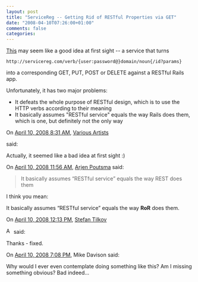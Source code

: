 ```yaml
---
layout: post
title: "ServiceReg -- Getting Rid of RESTful Properties via GET"
date: "2008-04-10T07:26:00+01:00"
comments: false
categories: 
---
```


<p><a href="http://www.servicereg.com/">This</a> may seem like a good idea at first sight -- a service that turns </p>

<pre><code>http://servicereg.com/verb/{user:password@}domain/noun{/id?params}
</code></pre>

<p>into a corresponding GET, PUT, POST or DELETE against a RESTful Rails app. </p>

<p>Unfortunately, it has two major problems:</p>

<ul>
<li>It defeats the whole purpose of RESTful design, which is to use the HTTP verbs according to their meaning</li>
<li>It basically assumes "RESTful service" equals the way Rails does them, which is one, but definitely not the only way</li>
</ul>

<section class="comments">



<div class="comment" id="comment-1674">
On <a href="#comment-1674" title="Permalink to this comment">April 10, 2008  8:31 AM</a>, <a href="http://tomayko.com" title="http://tomayko.com" rel="nofollow">Various Artists</a>

<a href="http://tomayko.com" class="commenter-profile"></a>
said:
<p>Actually, it seemed like a bad idea at first sight :)</p>


<div class="comment" id="comment-1675">
On <a href="#comment-1675" title="Permalink to this comment">April 10, 2008 11:56 AM</a>, <a href="http://blog.springsource.com/arjen/" title="http://blog.springsource.com/arjen/" rel="nofollow">Arjen Poutsma</a>
said:
<blockquote>It basically assumes &#8220;RESTful service&#8221; equals the way REST does them</blockquote>

<p>I think you mean: </p>

<p>It basically assumes &#8220;RESTful service&#8221; equals the way <strong>RoR</strong> does them.</p>


<div class="comment" id="comment-1676">
On <a href="#comment-1676" title="Permalink to this comment">April 10, 2008 12:13 PM</a>, <a href="/blog/st/">Stefan Tilkov</a>

<a href="/blog/st/" class="commenter-profile"><img src="/mt4/mt-static/images/comment/mt_logo.png" height="16" alt="Author Profile Page" width="16" /></a>
said:
<p>Thanks - fixed.</p>


<div class="comment" id="comment-1677">
On <a href="#comment-1677" title="Permalink to this comment">April 10, 2008  7:08 PM</a>, Mike Davison
said:
<p>Why would I ever even contemplate doing something like this?  Am I missing something obvious?  Bad indeed&#8230;</p>


</section>

